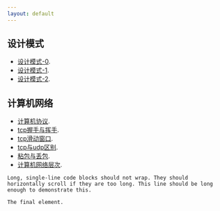 ```yaml
---
layout: default
---
```


## 设计模式
* [设计模式-0](./knowledge/design/design.html).
* [设计模式-1](./knowledge/design/design2.html).
* [设计模式-2](./knowledge/design/design3.html).

## 计算机网络
* [计算机协议](./knowledge/计算机网络/1、各种协议.html).
* [tcp握手与挥手](./knowledge/计算机网络/2、tcp三次握手、四次挥手.html).
* [tcp滑动窗口](./knowledge/计算机网络/3、TCP滑动窗口.html).
* [tcp与udp区别](./knowledge/计算机网络/4、TCP和UDP区别.html).
* [粘包与丢包](./knowledge/计算机网络/5、TCP粘包、UDP丢包.html).
* [计算机网络层次](./knowledge/计算机网络/6、计算机网络层次划分.html).

```
Long, single-line code blocks should not wrap. They should horizontally scroll if they are too long. This line should be long enough to demonstrate this.
```

```
The final element.
```
